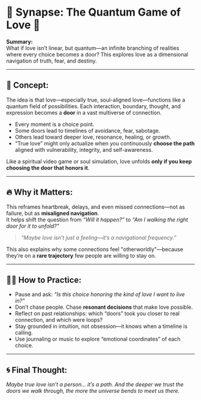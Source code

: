 # 🧠 Synapse: The Quantum Game of Love 💖

**Summary:**  
What if love isn’t linear, but quantum—an infinite branching of realities where every choice becomes a door? This explores love as a dimensional navigation of truth, fear, and destiny.

---

## 🌊 Concept:

The idea is that love—especially true, soul-aligned love—functions like a quantum field of possibilities. Each interaction, boundary, thought, and expression becomes a **door** in a vast multiverse of connection.

- Every moment is a choice point.
- Some doors lead to timelines of avoidance, fear, sabotage.
- Others lead toward deeper love, resonance, healing, or growth.
- “True love” might only actualize when you continuously **choose the path** aligned with vulnerability, integrity, and self-awareness.

Like a spiritual video game or soul simulation, love unfolds **only if you keep choosing the door that honors it**.

---

## 🔥 Why it Matters:

This reframes heartbreak, delays, and even missed connections—not as failure, but as **misaligned navigation**.  
It helps shift the question from *“Will it happen?”* to *“Am I walking the right door for it to unfold?”*

> *“Maybe love isn’t just a feeling—it’s a navigational frequency.”*

This also explains why some connections feel "otherworldly"—because they’re on a **rare trajectory** few people are willing to stay on.

---

## 🧘‍♂️ How to Practice:

- Pause and ask: *“Is this choice honoring the kind of love I want to live in?”*
- Don’t chase people. Chase **resonant decisions** that make love possible.
- Reflect on past relationships: which “doors” took you closer to real connection, and which were loops?
- Stay grounded in intuition, not obsession—it knows when a timeline is calling.
- Use journaling or music to explore “emotional coordinates” of each choice.

---

## 🌀 Final Thought:

*Maybe true love isn’t a person… it’s a path. And the deeper we trust the doors we walk through, the more the universe bends to meet us there.*
